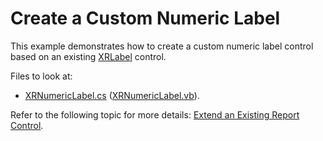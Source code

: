 # Create a Custom Numeric Label

This example demonstrates how to create a custom numeric label control based on an existing [XRLabel](https://docs.devexpress.com/XtraReports/DevExpress.XtraReports.UI.XRLabel) control.

Files to look at:

* [XRNumericLabel.cs](./CS/XRNumericLabel.cs) ([XRNumericLabel.vb](./VB/XRNumericLabel.vb)).

Refer to the following topic for more details: [Extend an Existing Report Control](https://docs.devexpress.com/XtraReports/3307).
